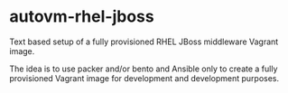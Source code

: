 # autovm-rhel-jboss
Text based setup of a fully provisioned RHEL JBoss middleware Vagrant image.

The idea is to use packer and/or bento and Ansible only to create a fully provisioned Vagrant image for development and development purposes.
